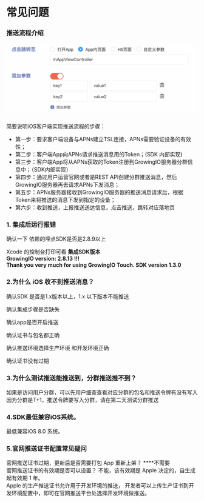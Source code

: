 # 常见问题

### 推送流程介绍 <a id="ios_1"></a>

![](../../../.gitbook/assets/image%20%28156%29.png)

###  <a id="ios_1"></a>

简要说明iOS客户端实现推送流程的步骤：

* 第一步：要求客户端设备与APNs建立TSL连接，APNs需要验证设备的有效性；
* 第二步：客户端App向APNs请求推送消息用的Token；\(SDK 内部实现\)
* 第三步：客户端App将从APNs获取的Token注册到GrowingIO服务器分群信息中；（SDK内部实现）
* 第四步：通过用户运营官网或者是REST API创建分群推送消息，然后GrowingIO服务器再去请求APNs下发消息；
* 第五步：APNs服务器接收到GrowingIO服务器的推送消息请求后，根据Token来将推送的消息下发到指定的设备；
* 第六步：收到推送，上报推送送达信息，点击推送，跳转对应落地页

### 1. 集成后运行报错 <a id="ios_1"></a>

确认一下 依赖的埋点SDK是否是2.8.9以上  
  
Xcode 的控制台打印可看 **集成SDK版本  
GrowingIO version: 2.8.13 !!!  
Thank you very much for using GrowingIO Touch. SDK version 1.3.0**

### 2.为什么 iOS 收不到推送消息？ <a id="ios_1"></a>

确认SDK 是否是1.x版本以上，1.x 以下版本不能推送

确认集成步骤是否缺失

确认app是否开启推送

确认证书与包名都正确

确认推送环境选择生产环境 和开发环境正确

确认证书没有过期

### **3.为什么测试推送能推送到，分群推送推不到？**

如果是访问用户分群，可以先用户细查查看对应分群的包名和推送令牌有没有写入  
因为分群是T+1，推送令牌要写入分群，请在第二天测试分群推送

### **4.SDK最低兼容iOS系统。**

最低兼容iOS 8.0 系统。

### **5.官网推送证书配置常见疑问**

官网推送证书过期，更新后是否需要打包 App 重新上架？  ****不需要   
官网推送证书的有效期是否可以设置？ 不能，该有效期是 Apple 决定的，自生成起有效期 1 年。  
Apple 的生产推送证书允许用于开发环境的推送， 开发者可以上传生产证书到开发环境配置中，即可在官网推送平台处选择开发环境做推送。

  
  




